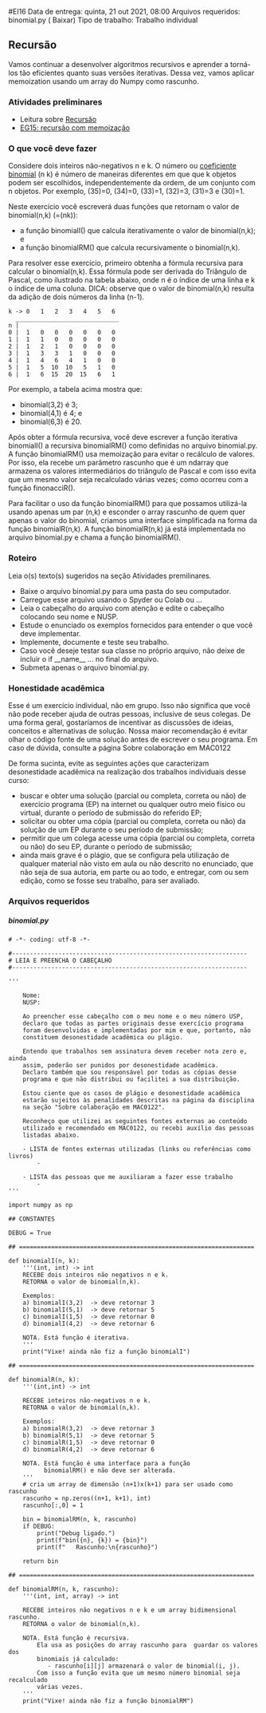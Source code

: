 #EI16
Data de entrega: quinta, 21 out 2021, 08:00
Arquivos requeridos: binomial.py ( Baixar)
Tipo de trabalho: Trabalho individual

## Recursão

Vamos continuar a desenvolver algoritmos recursivos e aprender a torná-los tão eficientes quanto suas versões iterativas. Dessa vez, vamos aplicar memoization usando um array do Numpy como rascunho.
### Atividades preliminares

- Leitura sobre [Recursão](https://panda.ime.usp.br/pensepy/static/pensepy/12-Recursao/recursionsimple-ptbr.html)
- [EG15: recursão com memoização](https://edisciplinas.usp.br/mod/vpl/view.php?id=3929818)

### O que você deve fazer

Considere dois inteiros não-negativos n e k. O número ou [coeficiente binomial](https://pt.wikipedia.org/wiki/Coeficiente_binomial) (n k)
é número de maneiras diferentes em que que k objetos podem ser escolhidos, independentemente da ordem, de um conjunto com n objetos. Por exemplo, (35)=0, (34)=0, (33)=1, (32)=3, (31)=3 e (30)=1.

Neste exercício você escreverá duas funções que retornam o valor de binomial(n,k) (=(nk)):

- a função binomialI() que calcula iterativamente o valor de binomial(n,k); e
- a função binomialRM() que calcula recursivamente o binomial(n,k).

Para resolver esse exercício, primeiro obtenha a fórmula recursiva para calcular o binomial(n,k). Essa fórmula pode ser derivada do Triângulo de Pascal, como ilustrado na tabela abaixo, onde n é o índice de uma linha e k o índice de uma coluna. DICA: observe que o valor de binomial(n,k) resulta da adição de dois números da linha (n-1).

    k -> 0   1   2   3   4   5   6
      _____________________________
    n |
    0 |  1   0   0   0   0   0   0   
    1 |  1   1   0   0   0   0   0
    2 |  1   2   1   0   0   0   0
    3 |  1   3   3   1   0   0   0
    4 |  1   4   6   4   1   0   0
    5 |  1   5  10  10   5   1   0
    6 |  1   6  15  20  15   6   1   

Por exemplo, a tabela acima mostra que:

 - binomial(3,2) é 3;
 - binomial(4,1) é 4; e
 - binomial(6,3) é 20.

Após obter a fórmula recursiva, você deve escrever a função iterativa binomialI() a recursiva binomialRM() como definidas no arquivo binomial.py. A função binomialRM() usa memoização para evitar o recálculo de valores. Por isso, ela recebe um parâmetro rascunho que é um ndarray que armazena os valores intermediários do triângulo de Pascal e com isso evita que um mesmo valor seja recalculado várias vezes; como ocorreu com a função finonacciR().

Para facilitar o uso da função binomialRM() para que possamos utilizá-la usando apenas um par (n,k) e esconder o array rascunho de quem quer apenas o valor do binomial, criamos uma interface simplificada na forma da função binomialR(n,k). A função binomialR(n,k) já está implementada no arquivo binomial.py e chama a função binomialRM().

### Roteiro

Leia o(s) texto(s) sugeridos na seção Atividades premilinares.

 - Baixe o arquivo binomial.py para uma pasta do seu computador.
 - Carregue esse arquivo usando o Spyder ou Colab ou …
 - Leia o cabeçalho do arquivo com atenção e edite o cabeçalho colocando seu nome e NUSP.
 - Estude o enunciado os exemplos fornecidos para entender o que você deve implementar.
 - Implemente, documente e teste seu trabalho.
 - Caso você deseje testar sua classe no próprio arquivo, não deixe de incluir o if \_\_name__ ... no final do arquivo.
 - Submeta apenas o arquivo binomial.py.

### Honestidade acadêmica

Esse é um exercício individual, não em grupo. Isso não significa que você não pode receber ajuda de outras pessoas, inclusive de seus colegas. De uma forma geral, gostaríamos de incentivar as discussões de ideias, conceitos e alternativas de solução. Nossa maior recomendação é evitar olhar o código fonte de uma solução antes de escrever o seu programa. Em caso de dúvida, consulte a página Sobre colaboração em MAC0122

De forma sucinta, evite as seguintes ações que caracterizam desonestidade acadêmica na realização dos trabalhos individuais desse curso:

- buscar e obter uma solução (parcial ou completa, correta ou não) de exercício programa (EP) na internet ou qualquer outro meio físico ou virtual, durante o período de submissão do referido EP;
- solicitar ou obter uma cópia (parcial ou completa, correta ou não) da solução de um EP durante o seu período de submissão;
- permitir que um colega acesse uma cópia (parcial ou completa, correta ou não) do seu EP, durante o período de submissão;
- ainda mais grave é o plágio, que se configura pela utilização de qualquer material não visto em aula ou não descrito no enunciado, que não seja de sua autoria, em parte ou ao todo, e entregar, com ou sem edição, como se fosse seu trabalho, para ser avaliado.

### Arquivos requeridos
##### binomial.py
```
# -*- coding: utf-8 -*-

#------------------------------------------------------------------
# LEIA E PREENCHA O CABEÇALHO 
#------------------------------------------------------------------

'''

    Nome:
    NUSP:

    Ao preencher esse cabeçalho com o meu nome e o meu número USP,
    declaro que todas as partes originais desse exercício programa
    foram desenvolvidas e implementadas por mim e que, portanto, não 
    constituem desonestidade acadêmica ou plágio.
    
    Entendo que trabalhos sem assinatura devem receber nota zero e, ainda
    assim, poderão ser punidos por desonestidade acadêmica.
    Declaro também que sou responsável por todas as cópias desse
    programa e que não distribui ou facilitei a sua distribuição.
    
    Estou ciente que os casos de plágio e desonestidade acadêmica
    estarão sujeitos às penalidades descritas na página da disciplina
    na seção "Sobre colaboração em MAC0122".

    Reconheço que utilizei as seguintes fontes externas ao conteúdo 
    utilizado e recomendado em MAC0122, ou recebi auxílio das pessoas
    listadas abaixo.

    - LISTA de fontes externas utilizadas (links ou referências como livros)
        - 

    - LISTA das pessoas que me auxiliaram a fazer esse trabalho
        - 
'''

import numpy as np

## CONSTANTES

DEBUG = True

## ==================================================================

def binomialI(n, k):
    '''(int, int) -> int
    RECEBE dois inteiros não negativos n e k.
    RETORNA o valor de binomial(n,k).

    Exemplos:
    a) binomialI(3,2)  -> deve retornar 3
    b) binomialI(5,1)  -> deve retornar 5
    c) binomialI(1,5)  -> deve retornar 0
    d) binomialI(4,2)  -> deve retornar 6

    NOTA. Está função é iterativa.
    '''
    print("Vixe! ainda não fiz a função binomialI")

## ==================================================================

def binomialR(n, k):
    '''(int,int) -> int

    RECEBE inteiros não-negativos n e k.
    RETORNA o valor de binomial(n,k).

    Exemplos:
    a) binomialR(3,2)  -> deve retornar 3
    b) binomialR(5,1)  -> deve retornar 5
    c) binomialR(1,5)  -> deve retornar 0
    d) binomialR(4,2)  -> deve retornar 6

    NOTA. Está função é uma interface para a função 
          binomialRM() e não deve ser alterada.
    '''
    # cria um array de dimensão (n+1)x(k+1) para ser usado como rascunho
    rascunho = np.zeros((n+1, k+1), int) 
    rascunho[:,0] = 1

    bin = binomialRM(n, k, rascunho)
    if DEBUG:
        print("Debug ligado.")
        print(f"bin({n}, {k}) = {bin}")
        print(f"   Rascunho:\n{rascunho}")

    return bin

## ==================================================================

def binomialRM(n, k, rascunho):
    '''(int, int, array) -> int

    RECEBE inteiros não negativos n e k e um array bidimensional rascunho.
    RETORNA o valor de binomial(n,k).

    NOTA. Está função é recursiva.
        Ela usa as posições do array rascunho para  guardar os valores dos 
        binomiais já calculado: 
           - rascunho[i][j] armazenará o valor de binomial(i, j).
        Com isso a função evita que um mesmo número binomial seja recalculado 
        várias vezes.
    '''
    print("Vixe! ainda não fiz a função binomialRM")

```